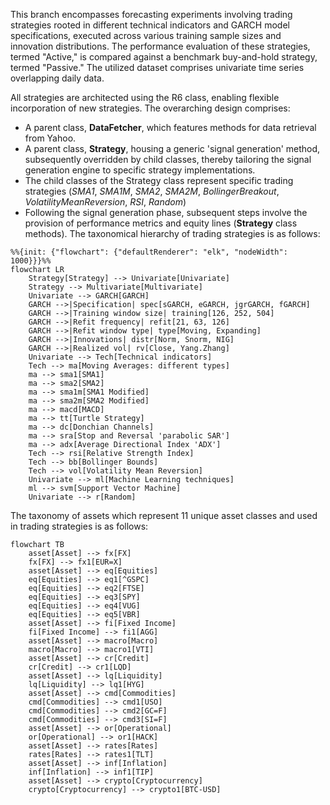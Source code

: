 This branch encompasses forecasting experiments involving trading strategies rooted in different technical indicators and GARCH model specifications, executed across various training sample sizes and innovation distributions. The performance evaluation of these strategies, termed "Active," is compared against a benchmark buy-and-hold strategy, termed "Passive." The utilized dataset comprises univariate time series overlapping daily data.

All strategies are architected using the R6 class, enabling flexible incorporation of new strategies. The overarching design comprises:

- A parent class, **DataFetcher**, which features methods for data retrieval from Yahoo.
- A parent class, **Strategy**, housing a generic 'signal generation' method, subsequently overridden by child classes, thereby tailoring the signal generation engine to specific strategy implementations.
- The child classes of the Strategy class represent specific trading strategies (*SMA1*, *SMA1M*, *SMA2*, *SMA2M*, *BollingerBreakout*, *VolatilityMeanReversion*, *RSI*, *Random*)
- Following the signal generation phase, subsequent steps involve the provision of performance metrics and equity lines (**Strategy** class methods).
The taxonomical hierarchy of trading strategies is as follows:

```mermaid
%%{init: {"flowchart": {"defaultRenderer": "elk", "nodeWidth": 1000}}}%%
flowchart LR
    Strategy[Strategy] --> Univariate[Univariate]
    Strategy --> Multivariate[Multivariate]
    Univariate --> GARCH[GARCH]
    GARCH -->|Specification| spec[sGARCH, eGARCH, jgrGARCH, fGARCH]
    GARCH -->|Training window size| training[126, 252, 504]
    GARCH -->|Refit frequency| refit[21, 63, 126]
    GARCH -->|Refit window type| type[Moving, Expanding]
    GARCH -->|Innovations| distr[Norm, Snorm, NIG]
    GARCH -->|Realized vol| rv[Close, Yang.Zhang]
    Univariate --> Tech[Technical indicators]
    Tech --> ma[Moving Averages: different types]
    ma --> sma1[SMA1]
    ma --> sma2[SMA2]
    ma --> sma1m[SMA1 Modified]
    ma --> sma2m[SMA2 Modified]
    ma --> macd[MACD]
    ma --> tt[Turtle Strategy]
    ma --> dc[Donchian Channels]
    ma --> sra[Stop and Reversal 'parabolic SAR']
    ma --> adx[Average Directional Index 'ADX']
    Tech --> rsi[Relative Strength Index]
    Tech --> bb[Bollinger Bounds]
    Tech --> vol[Volatility Mean Reversion]
    Univariate --> ml[Machine Learning techniques]
    ml --> svm[Support Vector Machine]
    Univariate --> r[Random]
```

The taxonomy of assets which represent 11 unique asset classes and used in trading strategies is as follows:

```mermaid
flowchart TB
    asset[Asset] --> fx[FX]
    fx[FX] --> fx1[EUR=X]
    asset[Asset] --> eq[Equities]
    eq[Equities] --> eq1[^GSPC]
    eq[Equities] --> eq2[FTSE]
    eq[Equities] --> eq3[SPY]
    eq[Equities] --> eq4[VUG]
    eq[Equities] --> eq5[VBR]
    asset[Asset] --> fi[Fixed Income]
    fi[Fixed Income] --> fi1[AGG]
    asset[Asset] --> macro[Macro]
    macro[Macro] --> macro1[VTI]
    asset[Asset] --> cr[Credit]
    cr[Credit] --> cr1[LQD]
    asset[Asset] --> lq[Liquidity]
    lq[Liquidity] --> lq1[HYG]
    asset[Asset] --> cmd[Commodities]
    cmd[Commodities] --> cmd1[USO]
    cmd[Commodities] --> cmd2[GC=F]
    cmd[Commodities] --> cmd3[SI=F]
    asset[Asset] --> or[Operational]
    or[Operational] --> or1[HACK]
    asset[Asset] --> rates[Rates]
    rates[Rates] --> rates1[TLT]
    asset[Asset] --> inf[Inflation]
    inf[Inflation] --> inf1[TIP]
    asset[Asset] --> crypto[Cryptocurrency]
    crypto[Cryptocurrency] --> crypto1[BTC-USD]
```